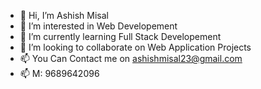 - 👋 Hi, I’m Ashish Misal
- 👀 I’m interested in Web Developement
- 🌱 I’m currently learning Full Stack Developement
- 💞️ I’m looking to collaborate on Web Application Projects
- 📫 You Can Contact me on ashishmisal23@gmail.com
- 📫 M: 9689642096



<!---
ashishmisal23/ashishmisal23 is a ✨ special ✨ repository because its `README.md` (this file) appears on your GitHub profile.
You can click the Preview link to take a look at your changes.
--->
